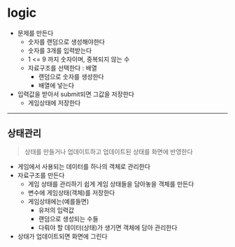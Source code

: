 # logic

- 문제를 만든다
  - 숫자를 랜덤으로 생성해야한다
  - 숫자를 3개를 입력받는다
  - 1 <= 9 까지 숫자이며, 중복되지 않는 수
  - 자료구조를 선택한다 : 배열
    - 랜덤으로 숫자를 생성한다
    - 배열에 넣는다
- 입력값을 받아서 submit되면 그값을 저장한다
  - 게임상태에 저장한다
---


## 상태관리
> 상태를 만들거나 업데이트하고 업데이트된 상태를 화면에 반영한다
>
- 게임에서 사용되는 데이터를 하나의 객체로 관리한다
- 자료구조를 만든다
  - 게임 상태를 관리하기 쉽게 게임 상태들을 담아놓을 객체를 만든다
  - 변수에 게임상태(객체)를 저장한다
  - 게임상태에는(예를들면)
    - 유저의 입력값
    - 랜덤으로 생성되는 수들
    - 다뤄야 할 데이터(상태)가 생기면 객체에 담아 관리한다
- 상태가 업데이트되면 화면에 그린다
